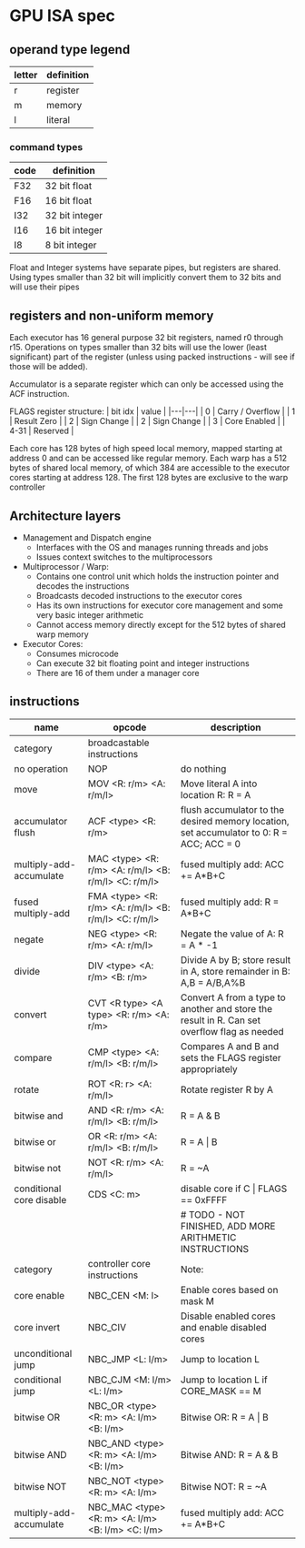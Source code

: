 # GPU ISA spec

## operand type legend
| letter | definition |
|---|---|
| r | register |
| m | memory   |
| l | literal  |

### command types
| code | definition |
|---|---|
| F32 | 32 bit float |
| F16 | 16 bit float |
| I32 | 32 bit integer |
| I16 | 16 bit integer |
| I8  |  8 bit integer |

Float and Integer systems have separate pipes, but registers are shared. Using types smaller than 32 bit will implicitly convert them to 32 bits and will use their pipes

## registers and non-uniform memory

Each executor has 16 general purpose 32 bit registers, named r0 through r15. Operations on types smaller than 32 bits will use the lower (least significant) part of the register (unless using packed instructions - will see if those will be added).

Accumulator is a separate register which can only be accessed using the ACF instruction.

FLAGS register structure:
| bit idx | value |
|---|---|
|  0 | Carry / Overflow |
|  1 | Result Zero  |
|  2 | Sign Change  |
|  2 | Sign Change  |
|  3 | Core Enabled |
|  4-31 | Reserved  |

Each core has 128 bytes of high speed local memory, mapped starting at address 0 and can be accessed like regular memory.
Each warp has a 512 bytes of shared local memory, of which 384 are accessible to the executor cores starting at address 128. The first 128 bytes are exclusive to the warp controller


## Architecture layers

- Management and Dispatch engine
  - Interfaces with the OS and manages running threads and jobs
  - Issues context switches to the multiprocessors
- Multiprocessor / Warp:
  - Contains one control unit which holds the instruction pointer and decodes the instructions
  - Broadcasts decoded instructions to the executor cores
  - Has its own instructions for executor core management and some very basic integer arithmetic
  - Cannot access memory directly except for the 512 bytes of shared warp memory
- Executor Cores:
  - Consumes microcode
  - Can execute 32 bit floating point and integer instructions
  - There are 16 of them under a manager core

## instructions

|name | opcode | description |
|---|---|---|
| category | broadcastable instructions |
| no operation | NOP | do nothing |
| move | MOV \<R: r/m\> \<A: r/m/l\> | Move literal A into location R: R = A |
| accumulator flush | ACF \<type\> \<R: r/m\> | flush accumulator to the desired memory location, set accumulator to 0: R = ACC; ACC = 0 |
| multiply-add-accumulate | MAC \<type\> \<R: r/m\> \<A: r/m/l\> \<B: r/m/l\> \<C: r/m/l\>| fused multiply add: ACC += A*B+C |
| fused multiply-add | FMA \<type\> \<R: r/m\> \<A: r/m/l\> \<B: r/m/l\> \<C: r/m/l\>| fused multiply add: R = A*B+C |
| negate | NEG \<type\> \<R: r/m\> \<A: r/m/l\> | Negate the value of A: R = A * -1 |
| divide | DIV \<type\> \<A: r/m\> \<B: r/m\> | Divide A by B; store result in A, store remainder in B: A,B = A/B,A%B |
| convert | CVT \<R type\> \<A type\> \<R: r/m\> \<A: r/m\> | Convert A from a type to another and store the result in R. Can set overflow flag as needed |
| compare | CMP \<type\> \<A: r/m/l\> \<B: r/m/l\> | Compares A and B and sets the FLAGS register appropriately |
| rotate | ROT \<R: r\> \<A: r/m/l\> | Rotate register R by A |
| bitwise and | AND \<R: r/m\> \<A: r/m/l\> \<B: r/m/l\> | R = A  & B |
| bitwise or  | OR  \<R: r/m\> \<A: r/m/l\> \<B: r/m/l\> | R = A \| B |
| bitwise not | NOT \<R: r/m\> \<A: r/m/l\> | R = ~A |
| conditional core disable | CDS \<C: m\> | disable core if C \| FLAGS == 0xFFFF |
|||# TODO - NOT FINISHED, ADD MORE ARITHMETIC INSTRUCTIONS |
| category | controller core instructions | Note: |
| core enable | NBC_CEN \<M: l\> | Enable cores based on mask M |
| core invert | NBC_CIV | Disable enabled cores and enable disabled cores |
| unconditional jump | NBC_JMP \<L: l/m\>| Jump to location L | 
| conditional jump | NBC_CJM \<M: l/m\> \<L: l/m\>| Jump to location L if CORE_MASK == M |
| bitwise OR  | NBC_OR  \<type\> \<R: m\> \<A: l/m\> \<B: l/m\> | Bitwise OR:  R = A \| B |
| bitwise AND | NBC_AND \<type\> \<R: m\> \<A: l/m\> \<B: l/m\> | Bitwise AND: R = A  & B |
| bitwise NOT | NBC_NOT \<type\> \<R: m\> \<A: l/m\>            | Bitwise NOT: R = ~A     |
| multiply-add-accumulate | NBC_MAC \<type\> \<R: m\> \<A: l/m\> \<B: l/m\> \<C: l/m\>| fused multiply add: ACC += A*B+C |
